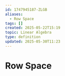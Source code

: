 ```yaml
---
id: 1747945187-ZLGB
aliases:
  - Row Space
tags: []
created: 2025-05-22T15:19
topic: Linear Algebra
type: definition
updated: 2025-05-30T11:23
---
```


# Row Space
